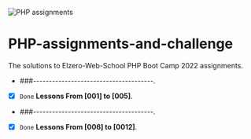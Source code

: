 ![PHP assignments](https://s3.eu-central-1.wasabisys.com/kirelos/wp-content/uploads/2020/07/06051421/how-to-install-php-8-0-on-centos-8-centos-7.png)
# PHP-assignments-and-challenge
The solutions to Elzero-Web-School PHP Boot Camp 2022 assignments.
- ###--------------------------------------.
- [x] `Done` **Lessons From [001] to [005]**.
- ###--------------------------------------.
- [x] `Done` **Lessons From [006] to [0012]**.
